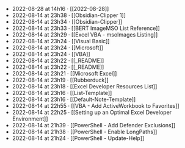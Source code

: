 - 2022-08-28 at 14h16 · [[2022-08-28]]
- 2022-08-14 at 23h38 · [[Obsidian-Clipper 1]]
- 2022-08-14 at 23h34 · [[Obsidian-Clipper]]
- 2022-08-14 at 23h33 · [[BERT  ImageMSO List Reference]]
- 2022-08-14 at 23h29 · [[Excel VBA - msoImages Listing]]
- 2022-08-14 at 23h24 · [[Visual Basic]]
- 2022-08-14 at 23h24 · [[Microsoft]]
- 2022-08-14 at 23h24 · [[VBA]]
- 2022-08-14 at 23h22 · [[_README]]
- 2022-08-14 at 23h22 · [[_README]]
- 2022-08-14 at 23h21 · [[Microsoft Excel]]
- 2022-08-14 at 23h19 · [[Rubberduck]]
- 2022-08-14 at 23h18 · [[Excel Developer Resources List]]
- 2022-08-14 at 23h16 · [[List-Template]]
- 2022-08-14 at 23h16 · [[Default-Note-Template]]
- 2022-08-14 at 22h55 · [[VBA - Add ActiveWorkbook to Favorites]]
- 2022-08-14 at 22h25 · [[Setting up an Optimal Excel Developer Environment]]
- 2022-08-14 at 21h39 · [[PowerShell - Add Defender Exclusions]]
- 2022-08-14 at 21h38 · [[PowerShell - Enable LongPaths]]
- 2022-08-14 at 21h24 · [[PowerShell - Update-Help]]
